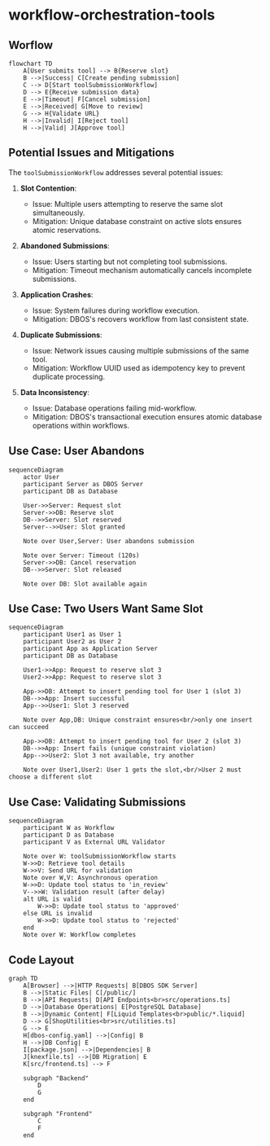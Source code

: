 # workflow-orchestration-tools



## Worflow
```mermaid
flowchart TD
    A[User submits tool] --> B{Reserve slot}
    B -->|Success| C[Create pending submission]
    C --> D[Start toolSubmissionWorkflow]
    D --> E{Receive submission data}
    E -->|Timeout| F[Cancel submission]
    E -->|Received| G[Move to review]
    G --> H{Validate URL}
    H -->|Invalid| I[Reject tool]
    H -->|Valid| J[Approve tool]
```


## Potential Issues and Mitigations

The `toolSubmissionWorkflow` addresses several potential issues:

1. **Slot Contention**: 
   - Issue: Multiple users attempting to reserve the same slot simultaneously.
   - Mitigation: Unique database constraint on active slots ensures atomic reservations.

2. **Abandoned Submissions**: 
   - Issue: Users starting but not completing tool submissions.
   - Mitigation: Timeout mechanism automatically cancels incomplete submissions.

3. **Application Crashes**: 
   - Issue: System failures during workflow execution.
   - Mitigation: DBOS's recovers workflow from last consistent state.

4. **Duplicate Submissions**: 
   - Issue: Network issues causing multiple submissions of the same tool.
   - Mitigation: Workflow UUID used as idempotency key to prevent duplicate processing.

5. **Data Inconsistency**: 
   - Issue: Database operations failing mid-workflow.
   - Mitigation: DBOS's transactional execution ensures atomic database operations within workflows.

## Use Case: User Abandons

```mermaid
sequenceDiagram
    actor User
    participant Server as DBOS Server
    participant DB as Database

    User->>Server: Request slot
    Server->>DB: Reserve slot
    DB-->>Server: Slot reserved
    Server-->>User: Slot granted

    Note over User,Server: User abandons submission

    Note over Server: Timeout (120s)
    Server->>DB: Cancel reservation
    DB-->>Server: Slot released

    Note over DB: Slot available again
```


## Use Case: Two Users Want Same Slot

```mermaid
sequenceDiagram
    participant User1 as User 1
    participant User2 as User 2
    participant App as Application Server
    participant DB as Database

    User1->>App: Request to reserve slot 3
    User2->>App: Request to reserve slot 3
    
    App->>DB: Attempt to insert pending tool for User 1 (slot 3)
    DB-->>App: Insert successful
    App-->>User1: Slot 3 reserved

    Note over App,DB: Unique constraint ensures<br/>only one insert can succeed

    App->>DB: Attempt to insert pending tool for User 2 (slot 3)
    DB-->>App: Insert fails (unique constraint violation)
    App-->>User2: Slot 3 not available, try another

    Note over User1,User2: User 1 gets the slot,<br/>User 2 must choose a different slot
```

## Use Case: Validating Submissions

```mermaid
sequenceDiagram
    participant W as Workflow
    participant D as Database
    participant V as External URL Validator

    Note over W: toolSubmissionWorkflow starts
    W->>D: Retrieve tool details
    W->>V: Send URL for validation
    Note over W,V: Asynchronous operation
    W->>D: Update tool status to 'in_review'
    V-->>W: Validation result (after delay)
    alt URL is valid
        W->>D: Update tool status to 'approved'
    else URL is invalid
        W->>D: Update tool status to 'rejected'
    end
    Note over W: Workflow completes
```

## Code Layout

```mermaid
graph TD
    A[Browser] -->|HTTP Requests| B[DBOS SDK Server]
    B -->|Static Files| C[/public/]
    B -->|API Requests| D[API Endpoints<br>src/operations.ts]
    D -->|Database Operations| E[PostgreSQL Database]
    B -->|Dynamic Content| F[Liquid Templates<br>public/*.liquid]
    D --> G[ShopUtilities<br>src/utilities.ts]
    G --> E
    H[dbos-config.yaml] -->|Config| B
    H -->|DB Config| E
    I[package.json] -->|Dependencies| B
    J[knexfile.ts] -->|DB Migration| E
    K[src/frontend.ts] --> F

    subgraph "Backend"
        D
        G
    end

    subgraph "Frontend"
        C
        F
    end
```
